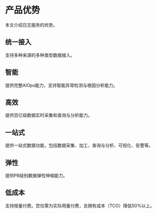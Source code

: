 # 产品优势

本文介绍日志服务的优势。

## 统一接入

支持多种来源的多种类型数据接入。

## 智能

提供完整AIOps能力，支持智能异常检测与根因分析能力。

## 高效

提供百亿级数据实时采集和查询与分析能力。

## 一站式

提供一站式数据功能，包括数据采集、加工、查询与分析、可视化、告警等。

## 弹性

提供PB级别数据弹性伸缩能力。

## 低成本

支持按量付费。您仅需为实际用量付费，总拥有成本（TCO）降低50%以上。

